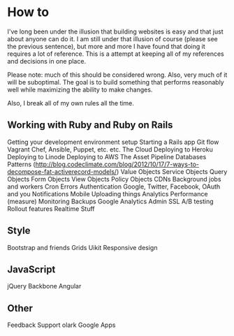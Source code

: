 How to
======

I've long been under the illusion that building websites is easy and that just about
anyone can do it. I am still under that illusion of course (please see the previous
sentence), but more and more I have found that doing it requires a lot of reference.
This is a attempt at keeping all of my references and decisions in one place.

Please note: much of this should be considered wrong. Also, very much of it will
be suboptimal. The goal is to build something that performs reasonably well while
maximizing the ability to make changes.

Also, I break all of my own rules all the time.

Working with Ruby and Ruby on Rails
-----------------------------------
Getting your development environment setup
Starting a Rails app
Git flow
Vagrant
Chef, Ansible, Puppet, etc. etc.
The Cloud
Deploying to Heroku
Deploying to Linode
Deploying to AWS
The Asset Pipeline
Databases
Patterns (http://blog.codeclimate.com/blog/2012/10/17/7-ways-to-decompose-fat-activerecord-models/)
  Value Objects
  Service Objects
  Query Objects
  Form Objects
  View Objects
  Policy Objects
CDNs
Background jobs and workers
Cron
Errors
Authentication
Google, Twitter, Facebook, OAuth and you
Notifications
Mobile
Uploading things
Analytics
Performance (measure)
Monitoring
Backups
Google Analytics
Admin
SSL
A/B testing
Rollout features
Realtime Stuff

Style
-----
Bootstrap and friends
Grids
Uikit
Responsive design

JavaScript
----------
jQuery
Backbone
Angular

Other
-----
Feedback
Support
olark
Google Apps
